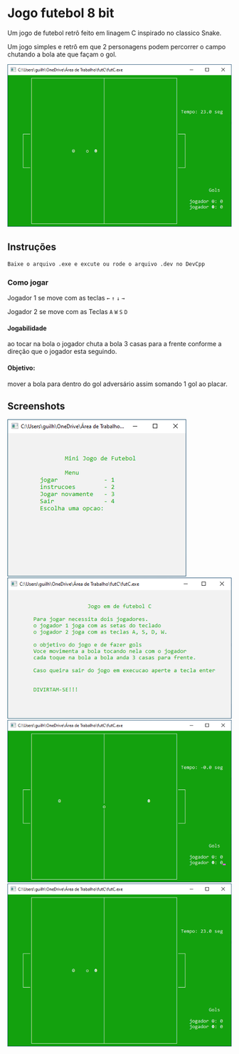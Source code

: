 # Jogo futebol 8 bit

Um jogo de futebol retrô feito em linagem C inspirado no classico Snake.


<p align="left">Um jogo simples e retrô em que 2 personagens podem percorrer o campo chutando a bola ate que façam o gol.</p>



<div align="left">
  <img src="https://github.com/gui-celino/Jogo-Futebol-8-bit/blob/main/imagens-jogo/jogando.png"/>
</div>



## Instruções


```bash
Baixe o arquivo .exe e excute ou rode o arquivo .dev no DevCpp
```

### Como jogar

Jogador 1 se move com as teclas `←` `↑` `↓` `→` 

Jogador 2 se move com as Teclas `A` `W` `S` `D`


#### Jogabilidade

ao tocar na bola o jogador chuta a bola 3 casas para a frente conforme a direção que o jogador esta seguindo.
#### Objetivo:
mover a bola para dentro do gol adversário assim somando 1 gol ao placar.





## Screenshots

<div align="left">
  <img src="https://github.com/gui-celino/Jogo-Futebol-8-bit/blob/main/imagens-jogo/tela-inicial.png"/>
</div>
<div align="left">
  <img src="https://github.com/gui-celino/Jogo-Futebol-8-bit/blob/main/imagens-jogo/instrucoes-jogo.png"/>
</div>

<div align="left">
  <img src="https://github.com/gui-celino/Jogo-Futebol-8-bit/blob/main/imagens-jogo/jogo-comecando.png"/>
</div>

<div align="left">
  <img src="https://github.com/gui-celino/Jogo-Futebol-8-bit/blob/main/imagens-jogo/jogando.png"/>
</div>
